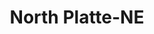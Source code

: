 ---
title: North Platte-NE
slug: north-platte-ne
f_state:
- cms/state/nebraska.md
f_locations:
- cms/payday-loan/advance-america-2892.md
- cms/payday-loan/advance-america-2893.md
- cms/payday-loan/cash-spot-8404.md
- cms/payday-loan/cashn-go-9461.md
- cms/payday-loan/check-into-cash-inc-13135.md
- cms/payday-loan/checkrite-14446.md
- cms/payday-loan/heartland-cash-advance-19375.md
- cms/payday-loan/pay-day-usa-23574.md
- cms/payday-loan/payday-usa-24136.md
- cms/payday-loan/whitetail-28799.md
updated-on: '2024-05-30T13:41:28.615Z'
created-on: '2024-05-30T13:41:28.615Z'
published-on: '2024-05-30T13:54:32.469Z'
f_city: North Platte
layout: '[city].html'
tags: city
---